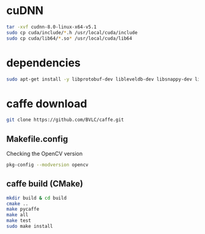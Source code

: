 # cuDNN
```bash
tar -xvf cudnn-8.0-linux-x64-v5.1
sudo cp cuda/include/*.h /usr/local/cuda/include
sudo cp cuda/lib64/*.so* /usr/local/cuda/lib64
```

# dependencies
```bash
sudo apt-get install -y libprotobuf-dev libleveldb-dev libsnappy-dev libopencv-dev libboost-all-dev libhdf5-serial-dev protobuf-compiler gfortran libjpeg62 libfreeimage-dev libatlas-base-dev git python-dev python-pip libgoogle-glog-dev libbz2-dev libxml2-dev libxslt-dev libffi-dev libssl-dev libgflags-dev liblmdb-dev python-yaml
```

# caffe download
```bash
git clone https://github.com/BVLC/caffe.git
```

## Makefile.config
Checking the OpenCV version
```bash
pkg-config --modversion opencv
```

## caffe build (CMake)
```bash
mkdir build & cd build
cmake ..
make pycaffe
make all
make test
sudo make install
```
